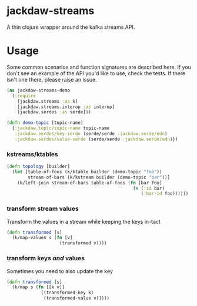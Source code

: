 # jackdaw-streams

A thin clojure wrapper around the kafka streams API.

# Usage

Some common scenarios and function signatures are described here. If you don't see
an example of the API you'd like to use, check the tests. If there isn't one there,
please raise an issue.


```clojure
(ns jackdaw-streams-demo
  (:require
    [jackdaw.streams :as k]
    [jackdaw.streams.interop :as interop]
    [jackdaw.serdes :as serde]))

(defn demo-topic [topic-name]
  {:jackdaw.topic/topic-name topic-name
   :jackdaw.serdes/key-serde (serde/serde :jackdaw.serde/edn)
   :jackdaw.serdes/value-serde (serde/serde :jackdaw.serde/edn)})
```

### kstreams/ktables

```clojure
(defn topology [builder]
  (let [table-of-foos (k/ktable builder (demo-topic "foo"))
        stream-of-bars (k/kstream builder (demo-topic "bar"))]
    (k/left-join stream-of-bars table-of-foos (fn [bar foo]
                                                (= (:id bar)
                                                   (:bar-id foo))))))
```

### transform stream values

Transform the values in a stream while keeping the keys in-tact

```clojure
(defn transformed [s]
  (k/map-values s (fn [v]
                    (transformed v))))
```

### transform keys *and* values

Sometimes you need to also update the key

```clojure
(defn transformed [s]
  (k/map s (fn [[k v]]
             [(transformed-key k)
              (transformed-value v)])))
```
